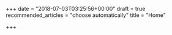 +++
date = "2018-07-03T03:25:56+00:00"
draft = true
recommended_articles = "choose automatically"
title = "Home"

+++
